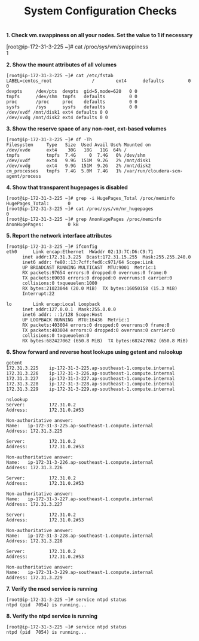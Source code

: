 # <center>System Configuration Checks 
# <center> 

**1. Check vm.swappiness on all your nodes. Set the value to 1 if necessary**  


[root@ip-172-31-3-225 ~]# cat /proc/sys/vm/swappiness  
1  


**2. Show the mount attributes of all volumes**  


	[root@ip-172-31-3-225 ~]# cat /etc/fstab  
	LABEL=centos_root               /        ext4      defaults         0 0  
	devpts     /dev/pts  devpts  gid=5,mode=620   0 0  
	tmpfs      /dev/shm  tmpfs   defaults         0 0  
	proc       /proc     proc    defaults         0 0  
	sysfs      /sys      sysfs   defaults         0 0  
	/dev/xvdf /mnt/disk1 ext4 defaults 0 0  
	/dev/xvdg /mnt/disk2 ext4 defaults 0 0  


**3. Show the reserve space of any non-root, ext-based volumes**  


	[root@ip-172-31-3-225 ~]# df -Th  
	Filesystem     Type   Size  Used Avail Use% Mounted on  
	/dev/xvde      ext4    30G   18G   11G  64% /  
	tmpfs          tmpfs  7.4G     0  7.4G   0% /dev/shm  
	/dev/xvdf      ext4   9.9G  151M  9.2G   2% /mnt/disk1  
	/dev/xvdg      ext4   9.9G  151M  9.2G   2% /mnt/disk2  
	cm_processes   tmpfs  7.4G  5.0M  7.4G   1% /var/run/cloudera-scm-agent/process  


**4. Show that transparent hugepages is disabled**  


	[root@ip-172-31-3-225 ~]# grep -i HugePages_Total /proc/meminfo  
	HugePages_Total:       0  
	[root@ip-172-31-3-225 ~]# cat /proc/sys/vm/nr_hugepages  
	0  
	[root@ip-172-31-3-225 ~]# grep AnonHugePages /proc/meminfo  
	AnonHugePages:         0 kB  


**5. Report the network interface attributes**  


	[root@ip-172-31-3-225 ~]# ifconfig  
	eth0      Link encap:Ethernet  HWaddr 02:13:7C:D6:C9:71  
          inet addr:172.31.3.225  Bcast:172.31.15.255  Mask:255.255.240.0  
          inet6 addr: fe80::13:7cff:fed6:c971/64 Scope:Link  
          UP BROADCAST RUNNING MULTICAST  MTU:9001  Metric:1  
          RX packets:97654 errors:0 dropped:0 overruns:0 frame:0  
          TX packets:69038 errors:0 dropped:0 overruns:0 carrier:0  
          collisions:0 txqueuelen:1000  
          RX bytes:21023044 (20.0 MiB)  TX bytes:16050158 (15.3 MiB)  
          Interrupt:22  
  
	lo        Link encap:Local Loopback  
          inet addr:127.0.0.1  Mask:255.0.0.0  
          inet6 addr: ::1/128 Scope:Host  
          UP LOOPBACK RUNNING  MTU:16436  Metric:1  
          RX packets:403004 errors:0 dropped:0 overruns:0 frame:0  
          TX packets:403004 errors:0 dropped:0 overruns:0 carrier:0  
          collisions:0 txqueuelen:0  
          RX bytes:682427062 (650.8 MiB)  TX bytes:682427062 (650.8 MiB)  


**6. Show forward and reverse host lookups using getent and nslookup**  


	getent  
	172.31.3.225    ip-172-31-3-225.ap-southeast-1.compute.internal  
	172.31.3.226    ip-172-31-3-226.ap-southeast-1.compute.internal  
	172.31.3.227    ip-172-31-3-227.ap-southeast-1.compute.internal  
	172.31.3.228    ip-172-31-3-228.ap-southeast-1.compute.internal  
	172.31.3.229    ip-172-31-3-229.ap-southeast-1.compute.internal  
	  
	nslookup  
	Server:         172.31.0.2  
	Address:        172.31.0.2#53  
  
	Non-authoritative answer:  
	Name:   ip-172-31-3-225.ap-southeast-1.compute.internal  
	Address: 172.31.3.225  
  
	Server:         172.31.0.2  
	Address:        172.31.0.2#53  
  
	Non-authoritative answer:  
	Name:   ip-172-31-3-226.ap-southeast-1.compute.internal  
	Address: 172.31.3.226  
  
	Server:         172.31.0.2  
	Address:        172.31.0.2#53  
  
	Non-authoritative answer:  
	Name:   ip-172-31-3-227.ap-southeast-1.compute.internal  
	Address: 172.31.3.227  
  
	Server:         172.31.0.2  
	Address:        172.31.0.2#53  
  
	Non-authoritative answer:  
	Name:   ip-172-31-3-228.ap-southeast-1.compute.internal  
	Address: 172.31.3.228  
  
	Server:         172.31.0.2  
	Address:        172.31.0.2#53  
  
	Non-authoritative answer:  
	Name:   ip-172-31-3-229.ap-southeast-1.compute.internal  
	Address: 172.31.3.229  


**7. Verify the nscd service is running**  


	[root@ip-172-31-3-225 ~]# service ntpd status  
	ntpd (pid  7054) is running...  


**8. Verify the ntpd service is running**  


	[root@ip-172-31-3-225 ~]# service ntpd status  
	ntpd (pid  7054) is running...  


